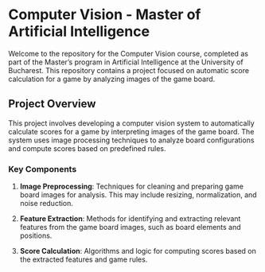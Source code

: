 # Computer Vision - Master of Artificial Intelligence

Welcome to the repository for the Computer Vision course, completed as part of the Master’s program in Artificial Intelligence at the University of Bucharest. This repository contains a project focused on automatic score calculation for a game by analyzing images of the game board.

## Project Overview

This project involves developing a computer vision system to automatically calculate scores for a game by interpreting images of the game board. The system uses image processing techniques to analyze board configurations and compute scores based on predefined rules.

### Key Components

1. **Image Preprocessing**: Techniques for cleaning and preparing game board images for analysis. This may include resizing, normalization, and noise reduction.

2. **Feature Extraction**: Methods for identifying and extracting relevant features from the game board images, such as board elements and positions.

3. **Score Calculation**: Algorithms and logic for computing scores based on the extracted features and game rules.
